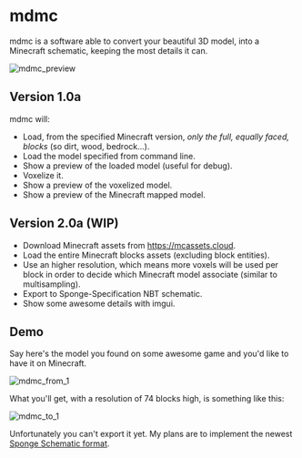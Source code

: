 # mdmc

mdmc is a software able to convert your beautiful 3D model, into a Minecraft schematic, keeping the most details it can.

![mdmc_preview](https://i.ibb.co/FKqdGnQ/mdmc-skull-2.png)

## Version 1.0a

mdmc will:
* Load, from the specified Minecraft version, _only the full, equally faced, blocks_ (so dirt, wood, bedrock...).
* Load the model specified from command line.
* Show a preview of the loaded model (useful for debug).
* Voxelize it.
* Show a preview of the voxelized model.
* Show a preview of the Minecraft mapped model.

## Version 2.0a (WIP)
* Download Minecraft assets from https://mcassets.cloud.
* Load the entire Minecraft blocks assets (excluding block entities).
* Use an higher resolution, which means more voxels will be used per block in order to decide which Minecraft model associate (similar to multisampling).
* Export to Sponge-Specification NBT schematic.
* Show some awesome details with imgui.

## Demo

Say here's the model you found on some awesome game and you'd like to have it on Minecraft.

![mdmc_from_1](https://i.ibb.co/0yMxRmz/MDMC-from.png)

What you'll get, with a resolution of 74 blocks high, is something like this:

![mdmc_to_1](https://i.ibb.co/xsTYdYx/MDMC-4.png)

Unfortunately you can't export it yet. My plans are to implement the newest [Sponge Schematic format](https://github.com/SpongePowered/Schematic-Specification/blob/master/versions/schematic-2.md).
